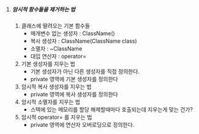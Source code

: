 1. ##### 암시적 함수들을 제거하는 법

   1. 클래스에 딸려오는 기본 함수들
      - 매개변수 없는 생성자 : ClassName()
      - 복사 생성자 : ClassName(ClassName class)
      - 소멸자 : ~ClassName
      - 대입 연산자 : operator=
   2. 기본 생성자를 지우는 법
      - 기본 생성자가 아닌 다른 생성자를 직접 정의한다.
      - private 영역에 기본 생성자를 정의한다
   3. 암시적 복사 생성자를 지우는 법
      - private 영역에 복사 생성자를 정의한다
   4. 암시적 소멸자를 지우는 법
      - 스택에 있는 메모리를 할당 해제할때마다 호출되는데 지우는게 맞는 건가?
   5. 암시적 operator= 를 지우는 법
      - private 영역에 연산자 오버로딩으로 정의한다.

